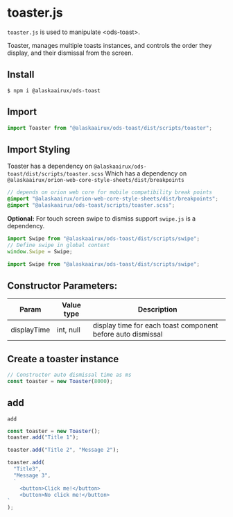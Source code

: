 # toaster.js

`toaster.js` is used to manipulate \<ods-toast>.

Toaster, manages multiple toasts instances, and controls the order they display, and their dismissal from the screen.

## Install

```shell
$ npm i @alaskaairux/ods-toast
```

## Import

```javascript
import Toaster from "@alaskaairux/ods-toast/dist/scripts/toaster";
```

## Import Styling

Toaster has a dependency on `@alaskaairux/ods-toast/dist/scripts/toaster.scss`
Which has a dependency on `@alaskaairux/orion-web-core-style-sheets/dist/breakpoints`

```SCSS
// depends on orion web core for mobile compatibility break points
@import "@alaskaairux/orion-web-core-style-sheets/dist/breakpoints";
@import "@alaskaairux/ods-toast/scripts/toaster.scss";
```

**Optional:** For touch screen swipe to dismiss support `swipe.js` is a dependency.

```Javascript
import Swipe from "@alaskaairux/ods-toast/dist/scripts/swipe";
// Define swipe in global context
window.Swipe = Swipe;
```

```javascript
import Swipe from "@alaskaairux/ods-toast/dist/scripts/swipe";
```

## Constructor Parameters:

| Param       | Value type | Description                                                 |
| ----------- | ---------- | ----------------------------------------------------------- |
| displayTime | int, null  | display time for each toast component before auto dismissal |

## Create a toaster instance

```javascript
// Constructor auto dismissal time as ms
const toaster = new Toaster(8000);
```

## add

`add`

```javascript
const toaster = new Toaster();
toaster.add("Title 1");

toaster.add("Title 2", "Message 2");

toaster.add(
  "Title3",
  "Message 3",
  `
    <button>Click me!</button>
    <button>No click me!</button>
`
);
```
